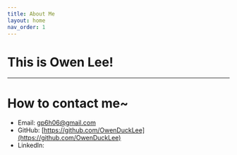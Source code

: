 ```yaml
---
title: About Me
layout: home
nav_order: 1
---
```


# This is Owen Lee!
---

# How to contact me~
- Email: gp6h06@gmail.com
- GitHub: [https://github.com/OwenDuckLee](https://github.com/OwenDuckLee)
- LinkedIn: 
